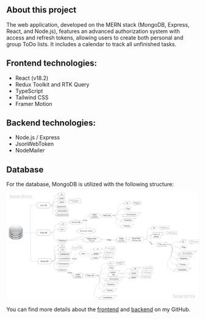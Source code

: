## About this project

The web application, developed on the MERN stack (MongoDB, Express, React, and Node.js), features an advanced authorization system with access and refresh tokens, allowing users to create both personal and group ToDo lists. It includes a calendar to track all unfinished tasks.

## Frontend technologies:

* React (v18.2)
* Redux Toolkit and RTK Query
* TypeScript
* Tailwind CSS
* Framer Motion

## Backend technologies:

* Node.js / Express
* JsonWebToken
* NodeMailer

## Database
For the database, MongoDB is utilized with the following structure:

![Database Structure](Data%20Structure.jpg)

You can find more details about the [frontend](https://github.com/Temich21/ToDo-Frontend) and [backend](https://github.com/Temich21/ToDo-Backend) on my GitHub.
